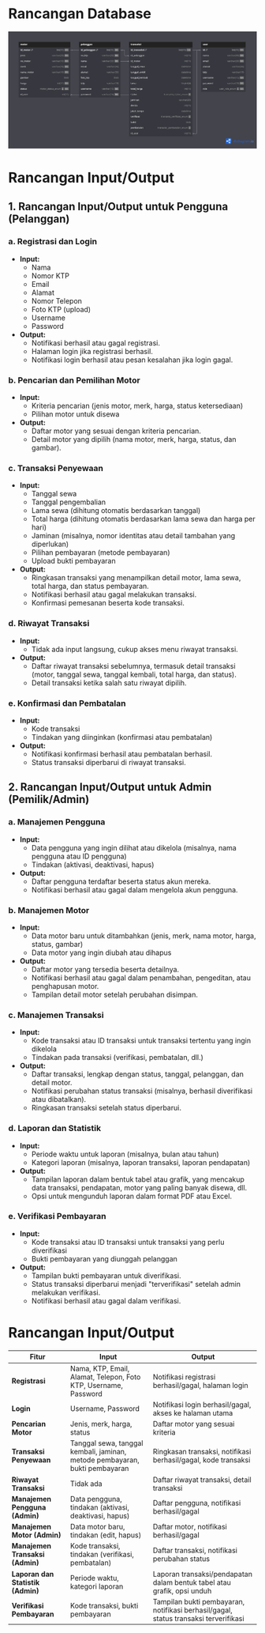 # Rancangan Database
![Deskripsi Gambar](rentalmotorf.png)

# Rancangan Input/Output

## 1. Rancangan Input/Output untuk Pengguna (Pelanggan)

### a. Registrasi dan Login
- **Input:**
  - Nama
  - Nomor KTP
  - Email
  - Alamat
  - Nomor Telepon
  - Foto KTP (upload)
  - Username
  - Password
- **Output:**
  - Notifikasi berhasil atau gagal registrasi.
  - Halaman login jika registrasi berhasil.
  - Notifikasi login berhasil atau pesan kesalahan jika login gagal.

### b. Pencarian dan Pemilihan Motor
- **Input:**
  - Kriteria pencarian (jenis motor, merk, harga, status ketersediaan)
  - Pilihan motor untuk disewa
- **Output:**
  - Daftar motor yang sesuai dengan kriteria pencarian.
  - Detail motor yang dipilih (nama motor, merk, harga, status, dan gambar).

### c. Transaksi Penyewaan
- **Input:**
  - Tanggal sewa
  - Tanggal pengembalian
  - Lama sewa (dihitung otomatis berdasarkan tanggal)
  - Total harga (dihitung otomatis berdasarkan lama sewa dan harga per hari)
  - Jaminan (misalnya, nomor identitas atau detail tambahan yang diperlukan)
  - Pilihan pembayaran (metode pembayaran)
  - Upload bukti pembayaran
- **Output:**
  - Ringkasan transaksi yang menampilkan detail motor, lama sewa, total harga, dan status pembayaran.
  - Notifikasi berhasil atau gagal melakukan transaksi.
  - Konfirmasi pemesanan beserta kode transaksi.

### d. Riwayat Transaksi
- **Input:**
  - Tidak ada input langsung, cukup akses menu riwayat transaksi.
- **Output:**
  - Daftar riwayat transaksi sebelumnya, termasuk detail transaksi (motor, tanggal sewa, tanggal kembali, total harga, dan status).
  - Detail transaksi ketika salah satu riwayat dipilih.

### e. Konfirmasi dan Pembatalan
- **Input:**
  - Kode transaksi
  - Tindakan yang diinginkan (konfirmasi atau pembatalan)
- **Output:**
  - Notifikasi konfirmasi berhasil atau pembatalan berhasil.
  - Status transaksi diperbarui di riwayat transaksi.

## 2. Rancangan Input/Output untuk Admin (Pemilik/Admin)

### a. Manajemen Pengguna
- **Input:**
  - Data pengguna yang ingin dilihat atau dikelola (misalnya, nama pengguna atau ID pengguna)
  - Tindakan (aktivasi, deaktivasi, hapus)
- **Output:**
  - Daftar pengguna terdaftar beserta status akun mereka.
  - Notifikasi berhasil atau gagal dalam mengelola akun pengguna.

### b. Manajemen Motor
- **Input:**
  - Data motor baru untuk ditambahkan (jenis, merk, nama motor, harga, status, gambar)
  - Data motor yang ingin diubah atau dihapus
- **Output:**
  - Daftar motor yang tersedia beserta detailnya.
  - Notifikasi berhasil atau gagal dalam penambahan, pengeditan, atau penghapusan motor.
  - Tampilan detail motor setelah perubahan disimpan.

### c. Manajemen Transaksi
- **Input:**
  - Kode transaksi atau ID transaksi untuk transaksi tertentu yang ingin dikelola
  - Tindakan pada transaksi (verifikasi, pembatalan, dll.)
- **Output:**
  - Daftar transaksi, lengkap dengan status, tanggal, pelanggan, dan detail motor.
  - Notifikasi perubahan status transaksi (misalnya, berhasil diverifikasi atau dibatalkan).
  - Ringkasan transaksi setelah status diperbarui.

### d. Laporan dan Statistik
- **Input:**
  - Periode waktu untuk laporan (misalnya, bulan atau tahun)
  - Kategori laporan (misalnya, laporan transaksi, laporan pendapatan)
- **Output:**
  - Tampilan laporan dalam bentuk tabel atau grafik, yang mencakup data transaksi, pendapatan, motor yang paling banyak disewa, dll.
  - Opsi untuk mengunduh laporan dalam format PDF atau Excel.

### e. Verifikasi Pembayaran
- **Input:**
  - Kode transaksi atau ID transaksi untuk transaksi yang perlu diverifikasi
  - Bukti pembayaran yang diunggah pelanggan
- **Output:**
  - Tampilan bukti pembayaran untuk diverifikasi.
  - Status transaksi diperbarui menjadi "terverifikasi" setelah admin melakukan verifikasi.
  - Notifikasi berhasil atau gagal dalam verifikasi.

# Rancangan Input/Output 

| **Fitur**                             | **Input**                                                                                     | **Output**                                                                                     |
|---------------------------------------|-----------------------------------------------------------------------------------------------|-----------------------------------------------------------------------------------------------|
| **Registrasi**                        | Nama, KTP, Email, Alamat, Telepon, Foto KTP, Username, Password                              | Notifikasi registrasi berhasil/gagal, halaman login                                           |
| **Login**                             | Username, Password                                                                            | Notifikasi login berhasil/gagal, akses ke halaman utama                                      |
| **Pencarian Motor**                  | Jenis, merk, harga, status                                                                   | Daftar motor yang sesuai kriteria                                                              |
| **Transaksi Penyewaan**               | Tanggal sewa, tanggal kembali, jaminan, metode pembayaran, bukti pembayaran                  | Ringkasan transaksi, notifikasi berhasil/gagal, kode transaksi                                 |
| **Riwayat Transaksi**                 | Tidak ada                                                                                     | Daftar riwayat transaksi, detail transaksi                                                    |
| **Manajemen Pengguna (Admin)**       | Data pengguna, tindakan (aktivasi, deaktivasi, hapus)                                       | Daftar pengguna, notifikasi berhasil/gagal                                                    |
| **Manajemen Motor (Admin)**          | Data motor baru, tindakan (edit, hapus)                                                     | Daftar motor, notifikasi berhasil/gagal                                                       |
| **Manajemen Transaksi (Admin)**      | Kode transaksi, tindakan (verifikasi, pembatalan)                                           | Daftar transaksi, notifikasi perubahan status                                                 |
| **Laporan dan Statistik (Admin)**    | Periode waktu, kategori laporan                                                               | Laporan transaksi/pendapatan dalam bentuk tabel atau grafik, opsi unduh                      |
| **Verifikasi Pembayaran**             | Kode transaksi, bukti pembayaran                                                              | Tampilan bukti pembayaran, notifikasi berhasil/gagal, status transaksi terverifikasi          |
